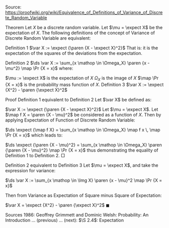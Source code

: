 # 

Source: https://proofwiki.org/wiki/Equivalence_of_Definitions_of_Variance_of_Discrete_Random_Variable



Theorem
Let $X$ be a discrete random variable.
Let $\mu = \expect X$ be the expectation of $X$.
The following definitions of the concept of Variance of Discrete Random Variable are equivalent:

Definition 1
$\var X := \expect {\paren {X - \expect X}^2}$
That is: it is the expectation of the squares of the deviations from the expectation.

Definition 2
$\ds \var X := \sum_{x \mathop \in \Omega_X} \paren {x - \mu^2} \map \Pr {X = x}$
where:

$\mu := \expect X$ is the expectation of $X$
$\Omega_X$ is the image of $X$
$\map \Pr {X = x}$ is the probability mass function of $X$.
Definition 3
$\var X := \expect {X^2} - \paren {\expect X}^2$


Proof
Definition 1 equivalent to Definition 2
Let $\var X$ be defined as:

$\var X := \expect {\paren {X - \expect X}^2}$
Let $\mu = \expect X$.
Let $\map f X = \paren {X - \mu}^2$ be considered as a function of $X$.
Then by applying Expectation of Function of Discrete Random Variable:

$\ds \expect {\map f X} = \sum_{x \mathop \in \Omega_X} \map f x \, \map \Pr {X = x}$
which leads to:

$\ds \expect {\paren {X - \mu}^2} = \sum_{x \mathop \in \Omega_X} \paren {\paren {X - \mu}^2} \map \Pr {X = x}$
thus demonstrating the equality of Definition 1 to Definition 2.
$\Box$


Definition 2 equivalent to Definition 3
Let $\mu = \expect X$, and take the expression for variance:

$\ds \var X := \sum_{x \mathop \in \Img X} \paren {x - \mu}^2 \map \Pr {X = x}$

Then from Variance as Expectation of Square minus Square of Expectation:

$\var X = \expect {X^2} - \paren {\expect X}^2$
$\blacksquare$


Sources
1986: Geoffrey Grimmett and Dominic Welsh: Probability: An Introduction ... (previous) ... (next): $\S 2.4$: Expectation




